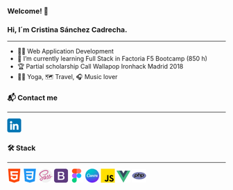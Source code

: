 ### Welcome! 👋
### Hi, I´m Cristina Sánchez Cadrecha.
<hr>


-  :woman_student: Web Application Development
- 🌱 I’m currently learning Full Stack in Factoria F5 Bootcamp (850 h)
-  :trophy: Partial scholarship Call Wallapop Ironhack Madrid 2018
-  :lotus_position_woman: Yoga, :world_map: Travel, :headphones: Music lover


### :mailbox_with_mail: Contact me
<hr>
<a href="linkedin.com/in/cristina-sánchez-97553111a"><img src="assets/linkedin.png" alt="logo linkedin"></a></br>



### :hammer_and_wrench: Stack
<hr>

<img src="assets\html-5.png" alt="icono html5"> <img src="assets\css-3.png" alt="icono css3">
<img src="assets\sass.png" alt="icono sass"> <img src="assets\bootstrap.png" alt="icono bootstrap"> 
<img src="assets\figma.png" alt="icono figma"> <img src="assets\canva.png" alt="icono canva" style="width: 32px; heigth: 32px">
<img src="assets\js.png" alt="icono javascript"> <img src="assets\vue.png" alt="icono vue" style="width: 32px; heigth: 32px"> <img src="assets\php.png" alt="icono php">




